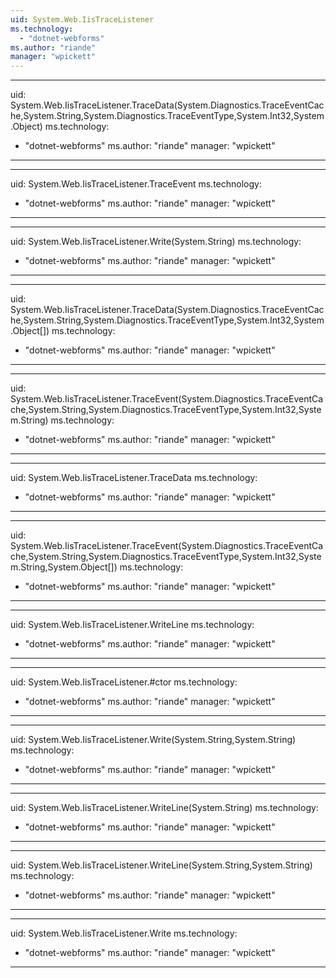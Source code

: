 ```yaml
---
uid: System.Web.IisTraceListener
ms.technology: 
  - "dotnet-webforms"
ms.author: "riande"
manager: "wpickett"
---
```


---
uid: System.Web.IisTraceListener.TraceData(System.Diagnostics.TraceEventCache,System.String,System.Diagnostics.TraceEventType,System.Int32,System.Object)
ms.technology: 
  - "dotnet-webforms"
ms.author: "riande"
manager: "wpickett"
---

---
uid: System.Web.IisTraceListener.TraceEvent
ms.technology: 
  - "dotnet-webforms"
ms.author: "riande"
manager: "wpickett"
---

---
uid: System.Web.IisTraceListener.Write(System.String)
ms.technology: 
  - "dotnet-webforms"
ms.author: "riande"
manager: "wpickett"
---

---
uid: System.Web.IisTraceListener.TraceData(System.Diagnostics.TraceEventCache,System.String,System.Diagnostics.TraceEventType,System.Int32,System.Object[])
ms.technology: 
  - "dotnet-webforms"
ms.author: "riande"
manager: "wpickett"
---

---
uid: System.Web.IisTraceListener.TraceEvent(System.Diagnostics.TraceEventCache,System.String,System.Diagnostics.TraceEventType,System.Int32,System.String)
ms.technology: 
  - "dotnet-webforms"
ms.author: "riande"
manager: "wpickett"
---

---
uid: System.Web.IisTraceListener.TraceData
ms.technology: 
  - "dotnet-webforms"
ms.author: "riande"
manager: "wpickett"
---

---
uid: System.Web.IisTraceListener.TraceEvent(System.Diagnostics.TraceEventCache,System.String,System.Diagnostics.TraceEventType,System.Int32,System.String,System.Object[])
ms.technology: 
  - "dotnet-webforms"
ms.author: "riande"
manager: "wpickett"
---

---
uid: System.Web.IisTraceListener.WriteLine
ms.technology: 
  - "dotnet-webforms"
ms.author: "riande"
manager: "wpickett"
---

---
uid: System.Web.IisTraceListener.#ctor
ms.technology: 
  - "dotnet-webforms"
ms.author: "riande"
manager: "wpickett"
---

---
uid: System.Web.IisTraceListener.Write(System.String,System.String)
ms.technology: 
  - "dotnet-webforms"
ms.author: "riande"
manager: "wpickett"
---

---
uid: System.Web.IisTraceListener.WriteLine(System.String)
ms.technology: 
  - "dotnet-webforms"
ms.author: "riande"
manager: "wpickett"
---

---
uid: System.Web.IisTraceListener.WriteLine(System.String,System.String)
ms.technology: 
  - "dotnet-webforms"
ms.author: "riande"
manager: "wpickett"
---

---
uid: System.Web.IisTraceListener.Write
ms.technology: 
  - "dotnet-webforms"
ms.author: "riande"
manager: "wpickett"
---

